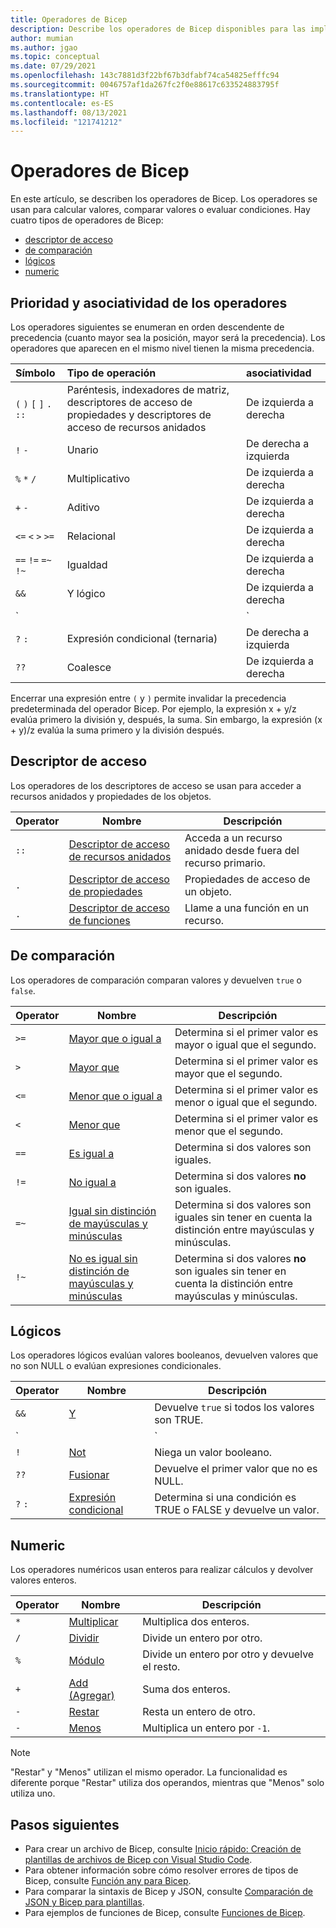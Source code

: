 ```yaml
---
title: Operadores de Bicep
description: Describe los operadores de Bicep disponibles para las implementaciones de Azure Resource Manager.
author: mumian
ms.author: jgao
ms.topic: conceptual
ms.date: 07/29/2021
ms.openlocfilehash: 143c7881d3f22bf67b3dfabf74ca54825efffc94
ms.sourcegitcommit: 0046757af1da267fc2f0e88617c633524883795f
ms.translationtype: HT
ms.contentlocale: es-ES
ms.lasthandoff: 08/13/2021
ms.locfileid: "121741212"
---
```

# <a name="bicep-operators"></a>Operadores de Bicep

En este artículo, se describen los operadores de Bicep. Los operadores se usan para calcular valores, comparar valores o evaluar condiciones. Hay cuatro tipos de operadores de Bicep:

- [descriptor de acceso](#accessor)
- [de comparación](#comparison)
- [lógicos](#logical)
- [numeric](#numeric)

## <a name="operator-precedence-and-associativity"></a>Prioridad y asociatividad de los operadores

Los operadores siguientes se enumeran en orden descendente de precedencia (cuanto mayor sea la posición, mayor será la precedencia). Los operadores que aparecen en el mismo nivel tienen la misma precedencia.

| Símbolo | Tipo de operación | asociatividad |
|:-|:-|:-|
| `(` `)` `[` `]` `.` `::` | Paréntesis, indexadores de matriz, descriptores de acceso de propiedades y descriptores de acceso de recursos anidados  | De izquierda a derecha |
| `!` `-` | Unario | De derecha a izquierda |
| `%` `*` `/` | Multiplicativo | De izquierda a derecha |
| `+` `-` | Aditivo | De izquierda a derecha |
| `<=` `<` `>` `>=` | Relacional | De izquierda a derecha |
| `==` `!=` `=~` `!~` | Igualdad | De izquierda a derecha |
| `&&` | Y lógico | De izquierda a derecha |
| `||` | O lógico | De izquierda a derecha |
| `?` `:` | Expresión condicional (ternaria) | De derecha a izquierda
| `??` | Coalesce | De izquierda a derecha

Encerrar una expresión entre `(` y `)` permite invalidar la precedencia predeterminada del operador Bicep. Por ejemplo, la expresión x + y/z evalúa primero la división y, después, la suma. Sin embargo, la expresión (x + y)/z evalúa la suma primero y la división después.

## <a name="accessor"></a>Descriptor de acceso

Los operadores de los descriptores de acceso se usan para acceder a recursos anidados y propiedades de los objetos.

| Operator | Nombre | Descripción |
| ---- | ---- | ---- |
| `::` | [Descriptor de acceso de recursos anidados](./operators-access.md#nested-resource-accessor) | Acceda a un recurso anidado desde fuera del recurso primario. |
| `.` | [Descriptor de acceso de propiedades](./operators-access.md#property-accessor) | Propiedades de acceso de un objeto. |
| `.` | [Descriptor de acceso de funciones](./operators-access.md#function-accessor) | Llame a una función en un recurso. |

## <a name="comparison"></a>De comparación

Los operadores de comparación comparan valores y devuelven `true` o `false`.

| Operator | Nombre | Descripción |
| ---- | ---- | ---- |
| `>=` | [Mayor que o igual a](./operators-comparison.md#greater-than-or-equal-) | Determina si el primer valor es mayor o igual que el segundo. |
| `>`  | [Mayor que](./operators-comparison.md#greater-than-) | Determina si el primer valor es mayor que el segundo. |
| `<=` | [Menor que o igual a](./operators-comparison.md#less-than-or-equal-) | Determina si el primer valor es menor o igual que el segundo. |
| `<`  | [Menor que](./operators-comparison.md#less-than-) | Determina si el primer valor es menor que el segundo. |
| `==` | [Es igual a](./operators-comparison.md#equals-) | Determina si dos valores son iguales. |
| `!=` | [No igual a](./operators-comparison.md#not-equal-) | Determina si dos valores **no** son iguales. |
| `=~` | [Igual sin distinción de mayúsculas y minúsculas](./operators-comparison.md#equal-case-insensitive-) | Determina si dos valores son iguales sin tener en cuenta la distinción entre mayúsculas y minúsculas. |
| `!~` | [No es igual sin distinción de mayúsculas y minúsculas](./operators-comparison.md#not-equal-case-insensitive-) | Determina si dos valores **no** son iguales sin tener en cuenta la distinción entre mayúsculas y minúsculas. |

## <a name="logical"></a>Lógicos

Los operadores lógicos evalúan valores booleanos, devuelven valores que no son NULL o evalúan expresiones condicionales.

| Operator | Nombre | Descripción |
| ---- | ---- | ---- |
| `&&` | [Y](./operators-logical.md#and-) | Devuelve `true` si todos los valores son TRUE. |
| `||`| [O](./operators-logical.md#or-) | Devuelve `true` si alguno de los valores es TRUE. |
| `!` | [Not](./operators-logical.md#not-) | Niega un valor booleano. |
| `??` | [Fusionar](./operators-logical.md#coalesce-) | Devuelve el primer valor que no es NULL. |
| `?` `:` | [Expresión condicional](./operators-logical.md#conditional-expression--) | Determina si una condición es TRUE o FALSE y devuelve un valor. |

## <a name="numeric"></a>Numeric

Los operadores numéricos usan enteros para realizar cálculos y devolver valores enteros.

| Operator | Nombre | Descripción |
| ---- | ---- | ---- |
| `*` | [Multiplicar](./operators-numeric.md#multiply-) | Multiplica dos enteros. |
| `/` | [Dividir](./operators-numeric.md#divide-) | Divide un entero por otro. |
| `%` | [Módulo](./operators-numeric.md#modulo-) | Divide un entero por otro y devuelve el resto. |
| `+` | [Add (Agregar)](./operators-numeric.md#add-) | Suma dos enteros. |
| `-` | [Restar](./operators-numeric.md#subtract--) | Resta un entero de otro. |
| `-` | [Menos](./operators-numeric.md#minus--) | Multiplica un entero por `-1`. |

> [!NOTE]
> "Restar" y "Menos" utilizan el mismo operador. La funcionalidad es diferente porque "Restar" utiliza dos operandos, mientras que "Menos" solo utiliza uno.


## <a name="next-steps"></a>Pasos siguientes

- Para crear un archivo de Bicep, consulte [Inicio rápido: Creación de plantillas de archivos de Bicep con Visual Studio Code](./quickstart-create-bicep-use-visual-studio-code.md).
- Para obtener información sobre cómo resolver errores de tipos de Bicep, consulte [Función any para Bicep](./bicep-functions-any.md).
- Para comparar la sintaxis de Bicep y JSON, consulte [Comparación de JSON y Bicep para plantillas](./compare-template-syntax.md).
- Para ejemplos de funciones de Bicep, consulte [Funciones de Bicep](./bicep-functions.md).
